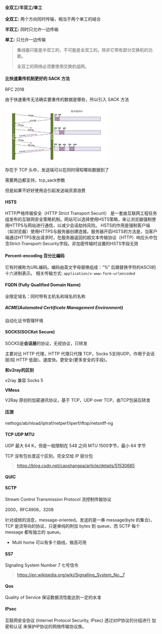 #### 全双工/半双工/单工

**全双工:** 两个方向同时传输，相当于两个单工的结合

**半双工:** 同时只允许一边传输

**单工:** 只允许一边传输

> 集线器只能是半双工的，不可能是全双工的。除非它带有部分交换机的功能。
>
> 全双工的网络必须要使用交换机组网。


#### 比快速重传机制更好的 SACK 方法

RFC 2018

由于快速重传无法确实要重传的数据是哪些，所以引入 SACK 方法

<img src="others.assets/image-20210523165225007.png" alt="image-20210523165225007" style="zoom:33%;" />

存在于 TCP 头中，发送端可以在同时得知哪些数据到了

需要两边都支持，tcp_sack参数

但是如果不好好使用会引起发送端资源浪费

#### 


#### HSTS
HTTP严格传输安全（HTTP Strict Transport Securit）
是一套由互联网工程任务组发布的互联网安全策略机制。网站可以选择使用HSTS策略，来让浏览器强制使用HTTPS与网站进行通信，以减少会话劫持风险。
HSTS的作用是强制客户端（如浏览器）使用HTTPS与服务器创建连接。服务器开启HSTS的方法是，当客户端通过HTTPS发出请求时，在服务器返回的超文本传输协议（HTTP）响应头中包含Strict-Transport-Security字段。非加密传输时设置的HSTS字段无效


#### Percent-encoding 百分比编码
它有时被称为URL编码。编码由英文字母替换组成：“%” 后跟替换字符的ASCII的十六进制表示。
相关传输方式: `application/x-www-form-urlencoded`


#### FQDN (Fully Qualified Domain Name)
全限定域名：同时带有主机名和域名的名称

##### ACME(Automated Certificate Management Environment)
自动化证书管理环境

#### SOCKS(SOCKet Secure)

SOCKS是**会话层**的协议，无视协议，只转发

主要对比 HTTP 代理，HTTP 代理只代理 TCP，Socks 5支持UDP。作用于会话层(较 HTTP 低层)，速度快。更安全(更多安全的手段)。

**和v2ray的区别**

v2ray 兼容 Socks 5

**VMess**

V2Ray 原创的加密通讯协议，基于 TCP，UDP over TCP，由TCP包装后转发

#### 压测

nethogs/ab/nload/iptraf/netperf/iperf/iftop/netsniff-ng

#### TCP UDP MTU

UDP 最大 64 K，但是一般限制在 548 之间
MTU 1500字节，最小 64 字节

TCP 没有包长度这个区别，完全交给 IP 层分包

> https://blog.csdn.net/caoshangpa/article/details/51530685


#### QUIC



#### SCTP

Stream Control Transmission Protocol 流控制传输协议

2000，RFC4906，3208

针对成帧的消息，message-oriented。发送的是一串 message(byte 的集合)，TCP 是流导向的协议，只是单纯的附加 bytes 到 queue，而 SCTP 每个 message 都有独立的 queue。

- Multi home
  可以有多个路线，做高可用

#### SS7

Signaling System Number 7
七号信令

> https://en.wikipedia.org/wiki/Signalling_System_No._7


#### Qos

Quality of Service
保证数据流性能达到一定的水准


#### IPsec

互联网安全协议 (Internet Protocol Security, IPsec)
透过对IP协议的分组进行 加密和认证 来保护IP协议的网络传输协议族。
